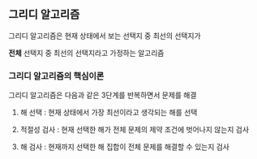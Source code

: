 ## 그리디 알고리즘

그리디 알고리즘은 현재 상태에서 보는 선택지 중 최선의 선택지가

**전체** 선택지 중 최선의 선택지라고 가정하는 알고리즘

### 그리디 알고리즘의 핵심이론

그리디 알고리즘은 다음과 같은 3단계를 반복하면서 문제를 해결

1. 해 선택 : 현재 상태에서 가장 최선이라고 생각되는 해를 선택

2. 적절성 검사 : 현재 선택한 해가 전체 문제의 제약 조건에 벗어나지 않는지 검사

3. 해 검사 : 현재까지 선택한 해 집합이 전체 문제를 해결할 수 있는지 검사